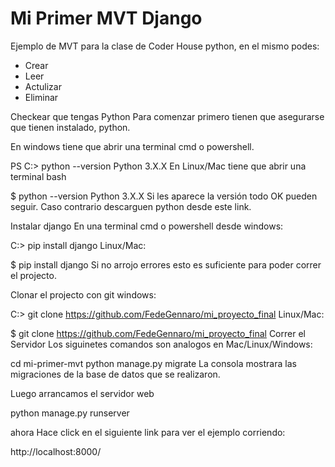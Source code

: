 # Mi Primer MVT Django

Ejemplo de MVT para la clase de Coder House python, en el mismo podes: 

- Crear 
- Leer
- Actulizar
- Eliminar

Checkear que tengas Python
Para comenzar primero tienen que asegurarse que tienen instalado, python.

En windows tiene que abrir una terminal cmd o powershell.

PS C:\> python --version
Python 3.X.X 
En Linux/Mac tiene que abrir una terminal bash

$ python --version
Python 3.X.X 
Si les aparece la versión todo OK pueden seguir. Caso contrario descarguen python desde este link.

Instalar django
En una terminal cmd o powershell desde windows:

C:\> pip install django
Linux/Mac:

$ pip install django
Si no arrojo errores esto es suficiente para poder correr el projecto.

Clonar el projecto con git
windows:

C:\> git clone https://github.com/FedeGennaro/mi_proyecto_final
Linux/Mac:

$ git clone https://github.com/FedeGennaro/mi_proyecto_final
Correr el Servidor
Los siguinetes comandos son analogos en Mac/Linux/Windows:

cd mi-primer-mvt
python manage.py migrate
La consola mostrara las migraciones de la base de datos que se realizaron.

Luego arrancamos el servidor web

python manage.py runserver

ahora Hace click en el siguiente link para ver el ejemplo corriendo:

http://localhost:8000/
